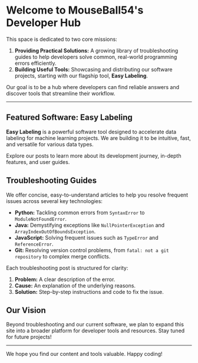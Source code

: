 # Welcome to MouseBall54's Developer Hub

This space is dedicated to two core missions:

1.  **Providing Practical Solutions:** A growing library of troubleshooting guides to help developers solve common, real-world programming errors efficiently.
2.  **Building Useful Tools:** Showcasing and distributing our software projects, starting with our flagship tool, **Easy Labeling**.

Our goal is to be a hub where developers can find reliable answers and discover tools that streamline their workflow.

---

## Featured Software: Easy Labeling

**Easy Labeling** is a powerful software tool designed to accelerate data labeling for machine learning projects. We are building it to be intuitive, fast, and versatile for various data types.

Explore our posts to learn more about its development journey, in-depth features, and user guides.

## Troubleshooting Guides

We offer concise, easy-to-understand articles to help you resolve frequent issues across several key technologies:

*   **Python:** Tackling common errors from `SyntaxError` to `ModuleNotFoundError`.
*   **Java:** Demystifying exceptions like `NullPointerException` and `ArrayIndexOutOfBoundsException`.
*   **JavaScript:** Solving frequent issues such as `TypeError` and `ReferenceError`.
*   **Git:** Resolving version control problems, from `fatal: not a git repository` to complex merge conflicts.

Each troubleshooting post is structured for clarity:

1.  **Problem:** A clear description of the error.
2.  **Cause:** An explanation of the underlying reasons.
3.  **Solution:** Step-by-step instructions and code to fix the issue.

## Our Vision

Beyond troubleshooting and our current software, we plan to expand this site into a broader platform for developer tools and resources. Stay tuned for future projects!

---

We hope you find our content and tools valuable. Happy coding!
